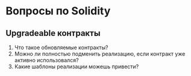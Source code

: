 
# Вопросы по Solidity

## Upgradeable контракты
1. Что такое обновляемые контракты?
2. Можно ли полностью подменить реализацию, если контракт уже активно использовался?
3. Какие шаблоны реализации можешь привести?